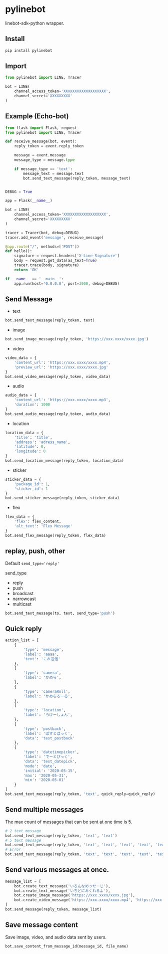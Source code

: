 # pylinebot
linebot-sdk-python wrapper.

## Install
```bash
pip install pylinebot
```

## Import
```python
from pylinebot import LINE, Tracer

bot = LINE(
    channel_access_token='XXXXXXXXXXXXXXXXXXX',
    channel_secret='XXXXXXXXX'
)
```

## Example (Echo-bot)
```python
from flask import Flask, request
from pylinebot import LINE, Tracer

def receive_message(bot, event):
    reply_token = event.reply_token

    message = event.message
    message_type = message.type

    if message_type == 'text':
        message_text = message.text
        bot.send_text_message(reply_token, message_text)


DEBUG = True

app = Flask(__name__)

bot = LINE(
    channel_access_token='XXXXXXXXXXXXXXXXXXX',
    channel_secret='XXXXXXXXX'
)

tracer = Tracer(bot, debug=DEBUG)
tracer.add_event('message', receive_message)

@app.route("/", methods=['POST'])
def hello():
    signature = request.headers['X-Line-Signature']
    body = request.get_data(as_text=True)
    tracer.trace(body, signature)
    return 'OK'

if __name__ == '__main__':
    app.run(host='0.0.0.0', port=3000, debug=DEBUG)

```

## Send Message
- text
```python
bot.send_text_message(reply_token, text)
```
- image
```python
bot.send_image_message(reply_token, 'https://xxx.xxxx/xxxx.jpg')
```

- video
```python
video_data = {
    'content_url': 'https://xxx.xxxx/xxxx.mp4',
    'preview_url': 'https://xxx.xxxx/xxxx.jpg'
}
bot.send_video_message(reply_token, video_data)
```
- audio
```python
audio_data = {
    'content_url': 'https://xxx.xxxx/xxxx.mp3',
    'duration': 1000
}
bot.send_audio_message(reply_token, audio_data)
```
- location
```python
location_data = {
    'title': 'title',
    'address': 'adress_name',
    'latitude': 0,
    'longitude': 0
}
bot.send_location_message(reply_token, location_data)
```
- sticker
```python
sticker_data = {
    'package_id': 1,
    'sticker_id': 1
}
bot.send_sticker_message(reply_token, sticker_data)
```
- flex
```python
flex_data = {
    'flex': flex_content,
    'alt_text': 'Flex Message'
}
bot.send_flex_message(reply_token, flex_data)
```

## replay, push, other
Default `send_type='reply'`

send_type
- reply
- push
- broadcast
- narrowcast
- multicast

```python
bot.send_text_message(to, text, send_type='push')
```


## Quick reply
```python
action_list = [
    {
        'type': 'message',
        'label': 'aaaa',
        'text': 'これ送信'
    },
    {
        'type': 'camera',
        'label': 'かめら',
    },
    {
        'type': 'cameraRoll',
        'label': 'かめらろーる',
    },
    {
        'type': 'location',
        'label': 'ろけーしょん',
    },
    {
        'type': 'postback',
        'label': 'ぽすとばっく',
        'data': 'test_postback'
    },
    {
        'type': 'datetimepicker',
        'label': 'でーとぴっく',
        'data': 'test_datepick',
        'mode': 'date',
        'initial': '2020-05-15',
        'max': '2020-05-31',
        'min': '2020-05-01'
    }
]
bot.send_text_message(reply_token, 'text', quick_reply=quick_reply)
```

## Send multiple messages
The max count of messages that can be sent at one time is 5.
```python
# 2 text message
bot.send_text_message(reply_token, 'text', 'text')
# 5 text message
bot.send_text_message(reply_token, 'text', 'text', 'text', 'text', 'text')
# Error
bot.send_text_message(reply_token, 'text', 'text', 'text', 'text', 'text', 'text')
```

## Send various messages at once.
```python
message_list = [
    bot.create_text_message('いろんなめっせーじ'),
    bot.create_text_message('いちどにおくれるよ'),
    bot.create_image_message('https://xxx.xxxx/xxxx.jpg'),
    bot.create_video_message('https://xxx.xxxx/xxxx.mp4', 'https://xxx.xxxx/xxxx.jpg')
]
bot.send_message(reply_token, message_list)
```

## Save message content
Save image, video, and audio data sent by users.

```python
bot.save_content_from_message_id(message_id, file_name)
```
